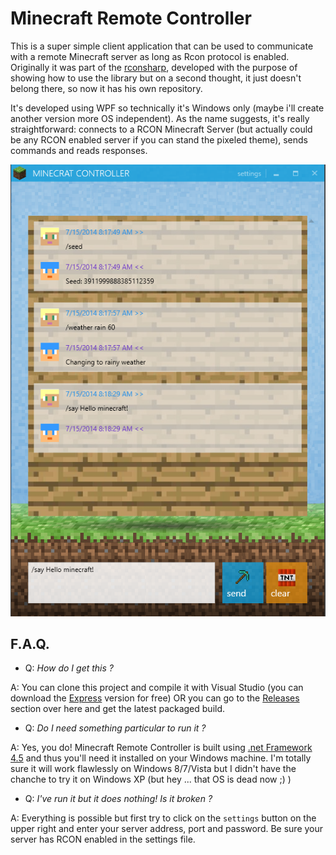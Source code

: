 Minecraft Remote Controller
===========================

This is a super simple client application that can be used to communicate with a remote Minecraft server as long as Rcon protocol is enabled. Originally it was part of the [rconsharp](https://github.com/stefanodriussi/rconsharp), developed with the purpose of showing how to use the library but on a second thought, it just doesn't belong there, so now it has his own repository.

It's developed using WPF so technically it's Windows only (maybe i'll create another version more OS independent). As the name suggests, it's really straightforward: connects to a RCON Minecraft Server (but actually could be any RCON enabled server if you can stand the pixeled theme), sends commands and reads responses.

![Minecraft RCON Client screenshot](/assets/screenshot.png)

## F.A.Q.

  + Q: _How do I get this ?_

  A: You can clone this project and compile it with Visual Studio (you can download the [Express](http://www.visualstudio.com/downloads/download-visual-studio-vs#d-express-windows-desktop) version for free) OR you can go to the [Releases](https://github.com/stefanodriussi/minecraft-remote-controller/releases) section over here and get the latest packaged build.

  + Q: _Do I need something particular to run it ?_

  A: Yes, you do! Minecraft Remote Controller is built using [.net Framework 4.5](http://www.microsoft.com/en-US/download/details.aspx?id=30653) and thus you'll need it installed on your Windows machine. I'm totally sure it will work flawlessly on Windows 8/7/Vista but I didn't have the chanche to try it on Windows XP (but hey ... that OS is dead now ;) )

  + Q: _I've run it but it does nothing! Is it broken ?_
  
  A: Everything is possible but first try to click on the `settings` button on the upper right and enter your server address, port and password. Be sure your server has RCON enabled in the settings file.
